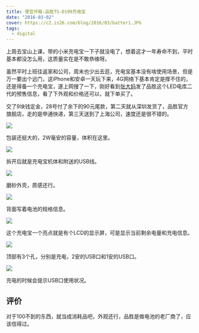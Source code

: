 ```yaml
---
title: 便宜开箱:品胜TS-D199充电宝
date: "2016-03-02"
cover: https://c2.is26.com/blog/2016/03/batter1.JPG
tags:
  - digital
---
```


上周去宝山上课，带的小米充电宝一下子就没电了，想着这才一年寿命不到，平时基本都没怎么用，这质量实在是不敢恭维呀。

虽然平时上班往返家和公司，周末也少出去逛，充电宝基本没有啥使用场景，但是万一要出个远门，这iPhone和安卓一天玩下来，4G网络下基本肯定是撑不住的，还是得备一个充电宝，遂上网搜了一下，刚好看到[张大妈](https://www.smzdm.com/p/6029467/)发了品胜这个LED电库二代的预售信息，看了下外观和价格还可以，就下单买了。

交了9块钱定金，28号付了余下的90元尾款，第二天就从深圳发货了，品胜官方旗舰店，走的是申通快递，第三天送到了上海公司，速度还是很不错的。

![](https://c2.is26.com/blog/2016/03/batter2.JPG)

包装还挺大的，2W毫安的容量，体积在这里。

![](https://c2.is26.com/blog/2016/03/batter3.JPG)

拆开后就是充电宝机体和附送的USB线。

![](https://c2.is26.com/blog/2016/03/batter4.JPG)

磨砂外壳，质感还行。

![](https://c2.is26.com/blog/2016/03/batter5.JPG)

背面写着电池的规格信息。

![](https://c2.is26.com/blog/2016/03/batter6.JPG)

这个充电宝一个亮点就是有个LCD的显示屏，可是显示当前剩余电量和充电信息。

![](https://c2.is26.com/blog/2016/03/batter7.JPG)

顶部有3个孔，分别是充电，2安的USB口和1安的USB口。

![](https://c2.is26.com/blog/2016/03/batter8.JPG)

充电的时候会提示USB口使用状况。

## 评价

对于100不到的东西，就当成消耗品吧，外观还行，品胜是做电池的老厂商了，应该信得过。
